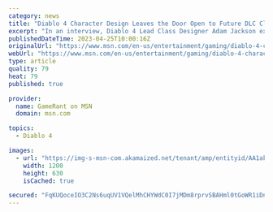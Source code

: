 ```yaml
---
category: news
title: "Diablo 4 Character Design Leaves the Door Open to Future DLC Classes, According to Dev"
excerpt: "In an interview, Diablo 4 Lead Class Designer Adam Jackson explains how the game's class design leaves room for future additions."
publishedDateTime: 2023-04-25T10:00:16Z
originalUrl: "https://www.msn.com/en-us/entertainment/gaming/diablo-4-character-design-leaves-the-door-open-to-future-dlc-classes-according-to-dev/ar-AA1akela"
webUrl: "https://www.msn.com/en-us/entertainment/gaming/diablo-4-character-design-leaves-the-door-open-to-future-dlc-classes-according-to-dev/ar-AA1akela"
type: article
quality: 79
heat: 79
published: true

provider:
  name: GameRant on MSN
  domain: msn.com

topics:
  - Diablo 4

images:
  - url: "https://img-s-msn-com.akamaized.net/tenant/amp/entityid/AA1akel4.img?h=630&w=1200&m=6&q=60&o=t&l=f&f=jpg"
    width: 1200
    height: 630
    isCached: true

secured: "FqKUQoceIO3C2Ns6uqUV1VQelMhCHYWdC0I7jMDm8rprvSBAHml0tGoWR1iDn5BiDf4XrRyZIwcZbybLHfSF1bHMXjy+4kV8zTEvm5hDXL6SYoo1RzpItBSNzN5omYZQciOUAmkfw/owzxoK92TkD5wfWmIZYtcY5BR83udN4bE2H3Zizl82KHr8VL21/aIVK0xJhiz08ACwgfixGXlhUngbb86xoIJ94lx/3VYuYVlzKtYUsEOZCbuioDnNg01xr073euV7eQTZGcz4B3yjlx2F3FqzKZ22U1rM72z4gtaCQlMv2azKvfwvzWgs1jz9Ud1XwhQI9ytHNqyTb/sGxBdGPVuNXr2kBjw4jWUoN8Y=;zIrLaFYf8W0SKliMn/+s2w=="
---
```


